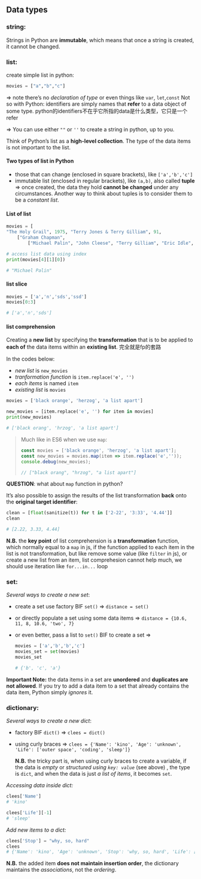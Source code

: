 ## Data types

### string:

Strings in Python are **immutable**, which means that once a string is created, it cannot be changed.

### list:

create simple list in python:

```python
movies = ["a","b","c"]
```
=> note there’s no *declaration of type* or even things like `var`, `let`,`const`
Not so with Python: identifiers are simply names that **refer** to a data object of some type.
python的identifiers不在乎它所指的data是什么类型，它只是一个refer

=> You can use either `""` or `''` to create a string in python, up to you.

Think of Python’s list as a **high-level collection**. The type of the data items is not important to the list.

#### Two types of list in Python

- those that can change (enclosed in square brackets), like `['a','b','c']`
- immutable list (enclosed in regular brackets), like `(a,b)`, also called **tuple** => once created, the data they hold **cannot be changed** under any circumstances. Another way to think about tuples is to consider them to be a *constant list*.

#### List of list

```python
movies = [
"The Holy Grail", 1975, "Terry Jones & Terry Gilliam", 91,
	["Graham Chapman",
		["Michael Palin", "John Cleese", "Terry Gilliam", "Eric Idle", "Terry Jones"]]]

# access list data using index
print(movies[4][1][0])

# "Michael Palin"
```

#### list slice

```python
movies = ['a','n','sds','ssd']
movies[0:3]

# ['a','n','sds']
```

#### list comprehension

Creating a **new list** by specifying the **transformation** that is to be applied to **each of** the data items within an **existing list**. 完全就是fp的套路

In the codes below: 

- *new list* is `new_movies`
- *tranformation function* is `item.replace('e', '')`
- *each items* is named `item`
- *existing list* is `movies`

```python
movies = ['black orange', 'herzog', 'a list apart']

new_movies = [item.replace('e', '') for item in movies]
print(new_movies)

# ['black orang', 'hrzog', 'a list apart']
```

>  Much like in ES6 when we use `map`:
>  
>  ```javascript
>  const movies = ['black orange', 'herzog', 'a list apart'];
>  const new_movies = movies.map(item => item.replace('e',''));
>  console.debug(new_movies);
>  
>  // ["black orang", "hrzog", "a list apart"]
>  ```

**QUESTION**: what about `map` function in python?

It’s also possible to assign the results of the list transformation **back** onto the **original target identifier**:

```python
clean = [float(sanitize(t)) for t in ['2-22', '3:33', '4.44']]
clean

# [2.22, 3.33, 4.44]
```

**N.B.** the **key point** of list comprehension is a **transformation** function, which normally equal to a `map` in js, if the function applied to each item in the list is not transformation, but like remove some value (like `filter` in js), or create a new list from an item, list comprehesion cannot help much, we should use iteration like `for...in...` loop

### set:

_Several ways to create a new set_:

- create a set use factory BIF `set()` => `distance = set()`
- or directly populate a set using some data items => `distance = {10.6, 11, 8, 10.6, 'two', 7}`
- or even better, pass a list to `set()` BIF to create a set =>

	```python
	movies = ['a','b','b','c']
	movies_set = set(movies)
	movies_set
	
	# {'b', 'c', 'a'}
	```
**Important Note:** the data items in a set are **unordered** and **duplicates are not allowed**. If you try to add a data item to a set that already contains the data item, Python simply *ignores* it.


### dictionary:

_Several ways to create a new dict_:

- factory BIF `dict()` => `clees = dict()`
- using curly braces => `clees = {'Name': 'kino', 'Age': 'unknown', 'Life': ['outer space', 'coding', 'sleep']}`

	**N.B.** the tricky part is, when using curly braces to create a variable, if the data is *empty* or *structured using `key: value`* (see above) , the type is `dict`, and when the data is just *a list of items*, it becomes `set`.
	
_Accessing data inside dict:_

```python
clees['Name']
# 'kino'

clees['Life'][-1]
# 'sleep'
```

_Add new items to a dict:_

```python
clees['Stop'] = "why, so, hard"
clees
# {'Name': 'kino', 'Age': 'unknown', 'Stop': 'why, so, hard', 'Life': ['outer space', 'coding', 'sleep']}
```
**N.B.** the added item **does not maintain insertion order**, the dictionary maintains the *associations*, not the *ordering*.
